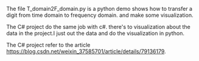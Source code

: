 The file T_domain2F_domain.py is a python demo shows how to transfer a digit from time domain to frequency domain. and make some visualization.

The C# project do the same job with c#.
there's to visualization about the data in the project.I just out the data and do the visualization in python.

The C# project refer to the article
https://blog.csdn.net/weixin_37585701/article/details/79136179.
